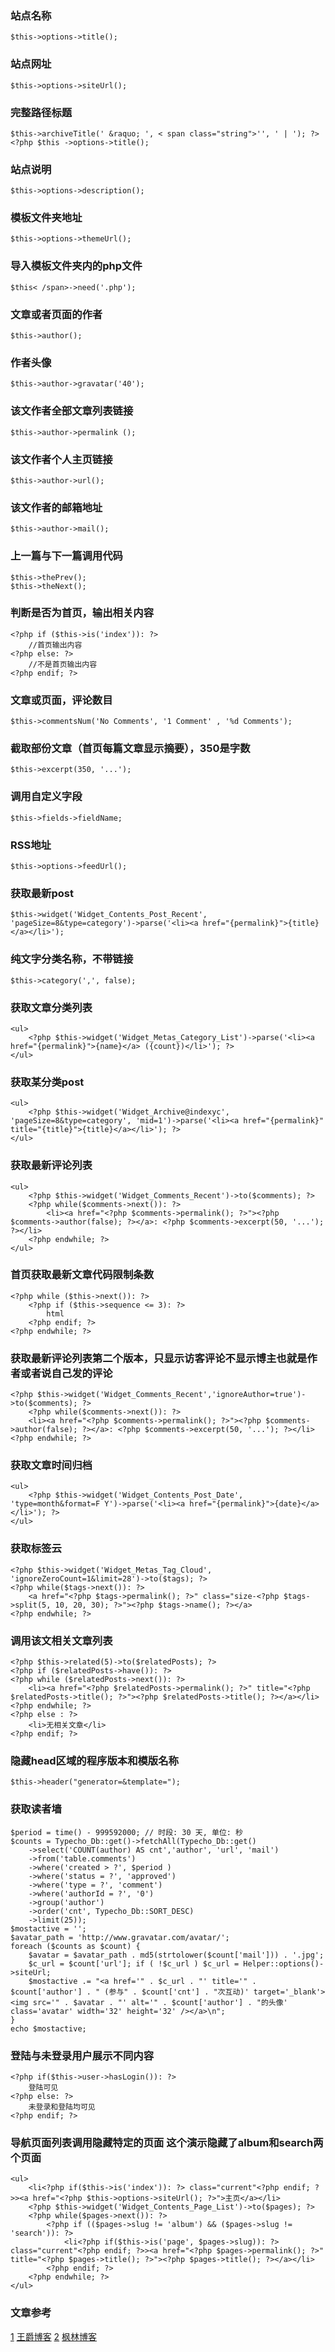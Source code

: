 ### 站点名称

    $this->options->title();

### 站点网址

    $this->options->siteUrl();

### 完整路径标题

    $this->archiveTitle(' &raquo; ', < span class="string">'', ' | '); ?><?php $this ->options->title();

### 站点说明

    $this->options->description();

### 模板文件夹地址

    $this->options->themeUrl();

### 导入模板文件夹内的php文件

    $this< /span>->need('.php');

### 文章或者页面的作者

    $this->author();

### 作者头像

    $this->author->gravatar('40');

### 该文作者全部文章列表链接

    $this->author->permalink ();

### 该文作者个人主页链接

    $this->author->url();

### 该文作者的邮箱地址

    $this->author->mail();

### 上一篇与下一篇调用代码

    $this->thePrev();
    $this->theNext();

### 判断是否为首页，输出相关内容

    <?php if ($this->is('index')): ?>
        //首页输出内容
    <?php else: ?>
        //不是首页输出内容
    <?php endif; ?>

### 文章或页面，评论数目

    $this->commentsNum('No Comments', '1 Comment' , '%d Comments');

### 截取部份文章（首页每篇文章显示摘要），350是字数

    $this->excerpt(350, '...');

### 调用自定义字段

    $this->fields->fieldName;

### RSS地址

    $this->options->feedUrl();

### 获取最新post

    $this->widget('Widget_Contents_Post_Recent', 'pageSize=8&type=category')->parse('<li><a href="{permalink}">{title}</a></li>');

### 纯文字分类名称，不带链接

    $this->category(',', false);

### 获取文章分类列表

    <ul>
        <?php $this->widget('Widget_Metas_Category_List')->parse('<li><a href="{permalink}">{name}</a> ({count})</li>'); ?>
    </ul>

### 获取某分类post

    <ul>
        <?php $this->widget('Widget_Archive@indexyc', 'pageSize=8&type=category', 'mid=1')->parse('<li><a href="{permalink}" title="{title}">{title}</a></li>'); ?>
    </ul>

### 获取最新评论列表

    <ul>
        <?php $this->widget('Widget_Comments_Recent')->to($comments); ?>
        <?php while($comments->next()): ?>
            <li><a href="<?php $comments->permalink(); ?>"><?php $comments->author(false); ?></a>: <?php $comments->excerpt(50, '...'); ?></li>
        <?php endwhile; ?>
    </ul>

### 首页获取最新文章代码限制条数

    <?php while ($this->next()): ?>
        <?php if ($this->sequence <= 3): ?>
            html
        <?php endif; ?>
    <?php endwhile; ?>

### 获取最新评论列表第二个版本，只显示访客评论不显示博主也就是作者或者说自己发的评论

    <?php $this->widget('Widget_Comments_Recent','ignoreAuthor=true')->to($comments); ?>
        <?php while($comments->next()): ?>
        <li><a href="<?php $comments->permalink(); ?>"><?php $comments->author(false); ?></a>: <?php $comments->excerpt(50, '...'); ?></li>
    <?php endwhile; ?>

### 获取文章时间归档

    <ul>
        <?php $this->widget('Widget_Contents_Post_Date', 'type=month&format=F Y')->parse('<li><a href="{permalink}">{date}</a></li>'); ?>
    </ul>

### 获取标签云

    <?php $this->widget('Widget_Metas_Tag_Cloud', 'ignoreZeroCount=1&limit=28')->to($tags); ?>
    <?php while($tags->next()): ?>
        <a href="<?php $tags->permalink(); ?>" class="size-<?php $tags->split(5, 10, 20, 30); ?>"><?php $tags->name(); ?></a>
    <?php endwhile; ?>

### 调用该文相关文章列表

    <?php $this->related(5)->to($relatedPosts); ?>
    <?php if ($relatedPosts->have()): ?>
    <?php while ($relatedPosts->next()): ?>
        <li><a href="<?php $relatedPosts->permalink(); ?>" title="<?php $relatedPosts->title(); ?>"><?php $relatedPosts->title(); ?></a></li>
    <?php endwhile; ?>
    <?php else : ?>
        <li>无相关文章</li>
    <?php endif; ?>

### 隐藏head区域的程序版本和模版名称

    $this->header("generator=&template=");

### 获取读者墙

    $period = time() - 999592000; // 时段: 30 天, 单位: 秒
    $counts = Typecho_Db::get()->fetchAll(Typecho_Db::get()
        ->select('COUNT(author) AS cnt','author', 'url', 'mail')
        ->from('table.comments')
        ->where('created > ?', $period )
        ->where('status = ?', 'approved')
        ->where('type = ?', 'comment')
        ->where('authorId = ?', '0')
        ->group('author')
        ->order('cnt', Typecho_Db::SORT_DESC)
        ->limit(25));
    $mostactive = '';
    $avatar_path = 'http://www.gravatar.com/avatar/';
    foreach ($counts as $count) {
        $avatar = $avatar_path . md5(strtolower($count['mail'])) . '.jpg';
        $c_url = $count['url']; if ( !$c_url ) $c_url = Helper::options()->siteUrl;
        $mostactive .= "<a href='" . $c_url . "' title='" . $count['author'] . " (参与" . $count['cnt'] . "次互动)' target='_blank'><img src='" . $avatar . "' alt='" . $count['author'] . "的头像' class='avatar' width='32' height='32' /></a>\n";
    }
    echo $mostactive;


### 登陆与未登录用户展示不同内容

    <?php if($this->user->hasLogin()): ?>
        登陆可见
    <?php else: ?>
        未登录和登陆均可见
    <?php endif; ?>

### 导航页面列表调用隐藏特定的页面 这个演示隐藏了album和search两个页面

    <ul>
        <li<?php if($this->is('index')): ?> class="current"<?php endif; ?>><a href="<?php $this->options->siteUrl(); ?>">主页</a></li>
        <?php $this->widget('Widget_Contents_Page_List')->to($pages); ?>
        <?php while($pages->next()): ?>
            <?php if (($pages->slug != 'album') && ($pages->slug != 'search')): ?>
                <li<?php if($this->is('page', $pages->slug)): ?> class="current"<?php endif; ?>><a href="<?php $pages->permalink(); ?>" title="<?php $pages->title(); ?>"><?php $pages->title(); ?></a></li>
            <?php endif; ?>
        <?php endwhile; ?>
    </ul>

### 文章参考

[1] [王爵博客][1]
[2] [枫林博客][2]


  [1]: https://biezhi.me/2015/09/19/share-some-of-the-commonly-used-typecho-function/#section
  [2]: http://www.blogfeng.com/typecho.html